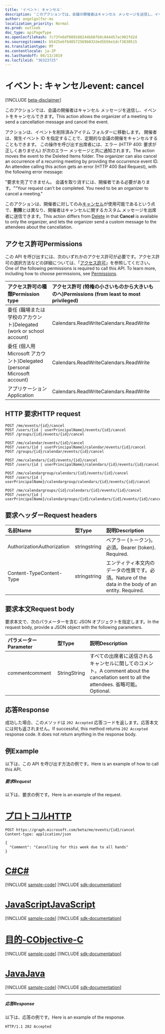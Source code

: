 ```yaml
---
title: 'イベント: キャンセル'
description: 'このアクションでは、会議の開催者はキャンセル メッセージを送信し、イベントをキャンセルできます。 '
author: angelgolfer-ms
localization_priority: Normal
ms.prod: outlook
doc_type: apiPageType
ms.openlocfilehash: 7c73fe6df009188244b68fb9c844457ac902fd2d
ms.sourcegitcommit: b5425ebf648572569b032ded5b56e1dcf3830515
ms.translationtype: MT
ms.contentlocale: ja-JP
ms.lasthandoff: 08/13/2019
ms.locfileid: "36323725"
---
```

# <a name="event-cancel"></a><span data-ttu-id="649a6-103">イベント: キャンセル</span><span class="sxs-lookup"><span data-stu-id="649a6-103">event: cancel</span></span>

[!INCLUDE [beta-disclaimer](../../includes/beta-disclaimer.md)]

<span data-ttu-id="649a6-104">このアクションでは、会議の開催者はキャンセル メッセージを送信し、イベントをキャンセルできます。</span><span class="sxs-lookup"><span data-stu-id="649a6-104">This action allows the organizer of a meeting to send a cancellation message and cancel the event.</span></span> 

<span data-ttu-id="649a6-p101">アクションは、イベントを削除済みアイテム フォルダーに移動します。 開催者は、発生イベント ID を指定することで、定期的な会議の開催をキャンセルすることもできます。 この操作を呼び出す出席者には、エラー (HTTP 400: 要求が正しくありません) が次のエラー メッセージと共に通知されます。</span><span class="sxs-lookup"><span data-stu-id="649a6-p101">The action moves the event to the Deleted Items folder. The organizer can also cancel an occurrence of a recurring meeting by providing the occurrence event ID. An attendee calling this action gets an error (HTTP 400 Bad Request), with the following error message:</span></span>

<span data-ttu-id="649a6-p102">"要求を完了できません。 会議を取り消すには、開催者である必要があります。"</span><span class="sxs-lookup"><span data-stu-id="649a6-p102">"Your request can't be completed. You need to be an organizer to cancel a meeting."</span></span>

<span data-ttu-id="649a6-110">このアクションは、開催者に対してのみ[キャンセル](event-delete.md)が使用可能であるという点で、**削除**とは異なり、開催者はキャンセルに関するカスタム メッセージを出席者に送信できます。</span><span class="sxs-lookup"><span data-stu-id="649a6-110">This action differs from [Delete](event-delete.md) in that **Cancel** is available to only the organizer, and lets the organizer send a custom message to the attendees about the cancellation.</span></span>

## <a name="permissions"></a><span data-ttu-id="649a6-111">アクセス許可</span><span class="sxs-lookup"><span data-stu-id="649a6-111">Permissions</span></span>
<span data-ttu-id="649a6-p103">この API を呼び出すには、次のいずれかのアクセス許可が必要です。アクセス許可の選択方法などの詳細については、「[アクセス許可](/graph/permissions-reference)」を参照してください。</span><span class="sxs-lookup"><span data-stu-id="649a6-p103">One of the following permissions is required to call this API. To learn more, including how to choose permissions, see [Permissions](/graph/permissions-reference).</span></span>

|<span data-ttu-id="649a6-114">アクセス許可の種類</span><span class="sxs-lookup"><span data-stu-id="649a6-114">Permission type</span></span>      | <span data-ttu-id="649a6-115">アクセス許可 (特権の小さいものから大きいものへ)</span><span class="sxs-lookup"><span data-stu-id="649a6-115">Permissions (from least to most privileged)</span></span>              |
|:--------------------|:---------------------------------------------------------|
|<span data-ttu-id="649a6-116">委任 (職場または学校のアカウント)</span><span class="sxs-lookup"><span data-stu-id="649a6-116">Delegated (work or school account)</span></span> | <span data-ttu-id="649a6-117">Calendars.ReadWrite</span><span class="sxs-lookup"><span data-stu-id="649a6-117">Calendars.ReadWrite</span></span>    |
|<span data-ttu-id="649a6-118">委任 (個人用 Microsoft アカウント)</span><span class="sxs-lookup"><span data-stu-id="649a6-118">Delegated (personal Microsoft account)</span></span> | <span data-ttu-id="649a6-119">Calendars.ReadWrite</span><span class="sxs-lookup"><span data-stu-id="649a6-119">Calendars.ReadWrite</span></span>    |
|<span data-ttu-id="649a6-120">アプリケーション</span><span class="sxs-lookup"><span data-stu-id="649a6-120">Application</span></span> | <span data-ttu-id="649a6-121">Calendars.ReadWrite</span><span class="sxs-lookup"><span data-stu-id="649a6-121">Calendars.ReadWrite</span></span> |

## <a name="http-request"></a><span data-ttu-id="649a6-122">HTTP 要求</span><span class="sxs-lookup"><span data-stu-id="649a6-122">HTTP request</span></span>
<!-- { "blockType": "ignored" } -->
```http
POST /me/events/{id}/cancel
POST /users/{id | userPrincipalName}/events/{id}/cancel
POST /groups/{id}/events/{id}/cancel

POST /me/calendar/events/{id}/cancel
POST /users/{id | userPrincipalName}/calendar/events/{id}/cancel
POST /groups/{id}/calendar/events/{id}/cancel

POST /me/calendars/{id}/events/{id}/cancel
POST /users/{id | userPrincipalName}/calendars/{id}/events/{id}/cancel

POST /me/calendargroup/calendars/{id}/events/{id}/cancel
POST /users/{id | userPrincipalName}/calendargroup/calendars/{id}/events/{id}/cancel

POST /me/calendargroups/{id}/calendars/{id}/events/{id}/cancel
POST /users/{id | userPrincipalName}/calendargroups/{id}/calendars/{id}/events/{id}/cancel
```
## <a name="request-headers"></a><span data-ttu-id="649a6-123">要求ヘッダー</span><span class="sxs-lookup"><span data-stu-id="649a6-123">Request headers</span></span>
| <span data-ttu-id="649a6-124">名前</span><span class="sxs-lookup"><span data-stu-id="649a6-124">Name</span></span>       | <span data-ttu-id="649a6-125">型</span><span class="sxs-lookup"><span data-stu-id="649a6-125">Type</span></span> | <span data-ttu-id="649a6-126">説明</span><span class="sxs-lookup"><span data-stu-id="649a6-126">Description</span></span>|
|:---------------|:--------|:----------|
| <span data-ttu-id="649a6-127">Authorization</span><span class="sxs-lookup"><span data-stu-id="649a6-127">Authorization</span></span>  | <span data-ttu-id="649a6-128">string</span><span class="sxs-lookup"><span data-stu-id="649a6-128">string</span></span>  | <span data-ttu-id="649a6-p104">ベアラー {トークン}。必須。</span><span class="sxs-lookup"><span data-stu-id="649a6-p104">Bearer {token}. Required.</span></span> |
| <span data-ttu-id="649a6-131">Content-Type</span><span class="sxs-lookup"><span data-stu-id="649a6-131">Content-Type</span></span> | <span data-ttu-id="649a6-132">string</span><span class="sxs-lookup"><span data-stu-id="649a6-132">string</span></span>  | <span data-ttu-id="649a6-p105">エンティティ本文内のデータの性質です。必須。</span><span class="sxs-lookup"><span data-stu-id="649a6-p105">Nature of the data in the body of an entity. Required.</span></span> |

## <a name="request-body"></a><span data-ttu-id="649a6-135">要求本文</span><span class="sxs-lookup"><span data-stu-id="649a6-135">Request body</span></span>
<span data-ttu-id="649a6-136">要求本文で、次のパラメーターを含む JSON オブジェクトを指定します。</span><span class="sxs-lookup"><span data-stu-id="649a6-136">In the request body, provide a JSON object with the following parameters.</span></span>

| <span data-ttu-id="649a6-137">パラメーター</span><span class="sxs-lookup"><span data-stu-id="649a6-137">Parameter</span></span>    | <span data-ttu-id="649a6-138">型</span><span class="sxs-lookup"><span data-stu-id="649a6-138">Type</span></span>   |<span data-ttu-id="649a6-139">説明</span><span class="sxs-lookup"><span data-stu-id="649a6-139">Description</span></span>|
|:---------------|:--------|:----------|
|<span data-ttu-id="649a6-140">comment</span><span class="sxs-lookup"><span data-stu-id="649a6-140">comment</span></span>|<span data-ttu-id="649a6-141">String</span><span class="sxs-lookup"><span data-stu-id="649a6-141">String</span></span>|<span data-ttu-id="649a6-142">すべての出席者に送信されるキャンセルに関してのコメント。</span><span class="sxs-lookup"><span data-stu-id="649a6-142">A comment about the cancellation sent to all the attendees.</span></span> <span data-ttu-id="649a6-143">省略可能。</span><span class="sxs-lookup"><span data-stu-id="649a6-143">Optional.</span></span>|

## <a name="response"></a><span data-ttu-id="649a6-144">応答</span><span class="sxs-lookup"><span data-stu-id="649a6-144">Response</span></span>

<span data-ttu-id="649a6-p107">成功した場合、このメソッドは `202 Accepted` 応答コードを返します。応答本文には何も返されません。</span><span class="sxs-lookup"><span data-stu-id="649a6-p107">If successful, this method returns `202 Accepted` response code. It does not return anything in the response body.</span></span>

## <a name="example"></a><span data-ttu-id="649a6-147">例</span><span class="sxs-lookup"><span data-stu-id="649a6-147">Example</span></span>
<span data-ttu-id="649a6-148">以下は、この API を呼び出す方法の例です。</span><span class="sxs-lookup"><span data-stu-id="649a6-148">Here is an example of how to call this API.</span></span>
##### <a name="request"></a><span data-ttu-id="649a6-149">要求</span><span class="sxs-lookup"><span data-stu-id="649a6-149">Request</span></span>
<span data-ttu-id="649a6-150">以下は、要求の例です。</span><span class="sxs-lookup"><span data-stu-id="649a6-150">Here is an example of the request.</span></span>

# <a name="httptabhttp"></a>[<span data-ttu-id="649a6-151">プロトコル</span><span class="sxs-lookup"><span data-stu-id="649a6-151">HTTP</span></span>](#tab/http)
<!-- {
  "blockType": "request",
  "name": "event_cancel"
}-->
```http
POST https://graph.microsoft.com/beta/me/events/{id}/cancel
Content-type: application/json

{
  "Comment": "Cancelling for this week due to all hands"
}
```
# <a name="ctabcsharp"></a>[<span data-ttu-id="649a6-152">C#</span><span class="sxs-lookup"><span data-stu-id="649a6-152">C#</span></span>](#tab/csharp)
[!INCLUDE [sample-code](../includes/snippets/csharp/event-cancel-csharp-snippets.md)]
[!INCLUDE [sdk-documentation](../includes/snippets/snippets-sdk-documentation-link.md)]

# <a name="javascripttabjavascript"></a>[<span data-ttu-id="649a6-153">JavaScript</span><span class="sxs-lookup"><span data-stu-id="649a6-153">JavaScript</span></span>](#tab/javascript)
[!INCLUDE [sample-code](../includes/snippets/javascript/event-cancel-javascript-snippets.md)]
[!INCLUDE [sdk-documentation](../includes/snippets/snippets-sdk-documentation-link.md)]

# <a name="objective-ctabobjc"></a>[<span data-ttu-id="649a6-154">目的-C</span><span class="sxs-lookup"><span data-stu-id="649a6-154">Objective-C</span></span>](#tab/objc)
[!INCLUDE [sample-code](../includes/snippets/objc/event-cancel-objc-snippets.md)]
[!INCLUDE [sdk-documentation](../includes/snippets/snippets-sdk-documentation-link.md)]

# <a name="javatabjava"></a>[<span data-ttu-id="649a6-155">Java</span><span class="sxs-lookup"><span data-stu-id="649a6-155">Java</span></span>](#tab/java)
[!INCLUDE [sample-code](../includes/snippets/java/event-cancel-java-snippets.md)]
[!INCLUDE [sdk-documentation](../includes/snippets/snippets-sdk-documentation-link.md)]

---


##### <a name="response"></a><span data-ttu-id="649a6-156">応答</span><span class="sxs-lookup"><span data-stu-id="649a6-156">Response</span></span>
<span data-ttu-id="649a6-157">以下は、応答の例です。</span><span class="sxs-lookup"><span data-stu-id="649a6-157">Here is an example of the response.</span></span>
<!-- {
  "blockType": "response",
  "truncated": true
} -->
```http
HTTP/1.1 202 Accepted
```

<!-- uuid: 8fcb5dbc-d5aa-4681-8e31-b001d5168d79
2015-10-25 14:57:30 UTC -->
<!--
{
  "type": "#page.annotation",
  "description": "event: cancel",
  "keywords": "",
  "section": "documentation",
  "tocPath": "",
  "suppressions": [
  ]
}
-->
